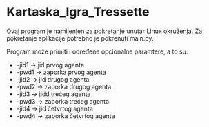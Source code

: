 # Kartaska_Igra_Tressette
Ovaj program je namijenjen za pokretanje unutar Linux okruženja. Za pokretanje aplikacije potrebno je pokrenuti main.py. 

Program može primiti i određene opcionalne paramtere, a to su:
- -jid1 -> jid prvog agenta
- -pwd1 -> zaporka prvog agenta
- -jid2 -> jid drugog agenta
- -pwd2 -> zaporka drugog agenta
- -jid3 -> jidd trećeg agenta
- -pwd3 -> zaporka trećeg agenta
- -jid4 -> jid četvrtog agenta
- -pwd4 -> zaporka četvrtog agenta
